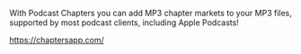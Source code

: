 With Podcast Chapters you can add MP3 chapter markets to your MP3 files, supported by most podcast clients, including Apple Podcasts!

https://chaptersapp.com/
